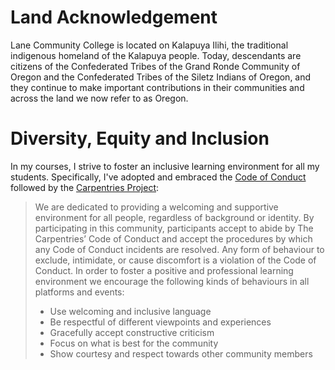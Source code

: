 # Land Acknowledgement

Lane Community College is located on Kalapuya Ilihi, the traditional indigenous homeland of the Kalapuya people. Today, descendants are citizens of the Confederated Tribes of the Grand Ronde Community of Oregon and the Confederated Tribes of the Siletz Indians of Oregon, and they continue to make important contributions in their communities and across the land we now refer to as Oregon.

# Diversity, Equity and Inclusion

In my courses, I strive to foster an inclusive learning environment for all my students. Specifically, I've adopted and embraced the [Code of Conduct](https://docs.carpentries.org/topic_folders/policies/code-of-conduct.html) followed by the [Carpentries Project](https://carpentries.org/):

> We are dedicated to providing a welcoming and supportive environment for all people, regardless of background or identity. By participating in this community, participants accept to abide by The Carpentries’ Code of Conduct and accept the procedures by which any Code of Conduct incidents are resolved. Any form of behaviour to exclude, intimidate, or cause discomfort is a violation of the Code of Conduct. In order to foster a positive and professional learning environment we encourage the following kinds of behaviours in all platforms and events:
> - Use welcoming and inclusive language
> - Be respectful of different viewpoints and experiences
> - Gracefully accept constructive criticism
> - Focus on what is best for the community
> - Show courtesy and respect towards other community members
